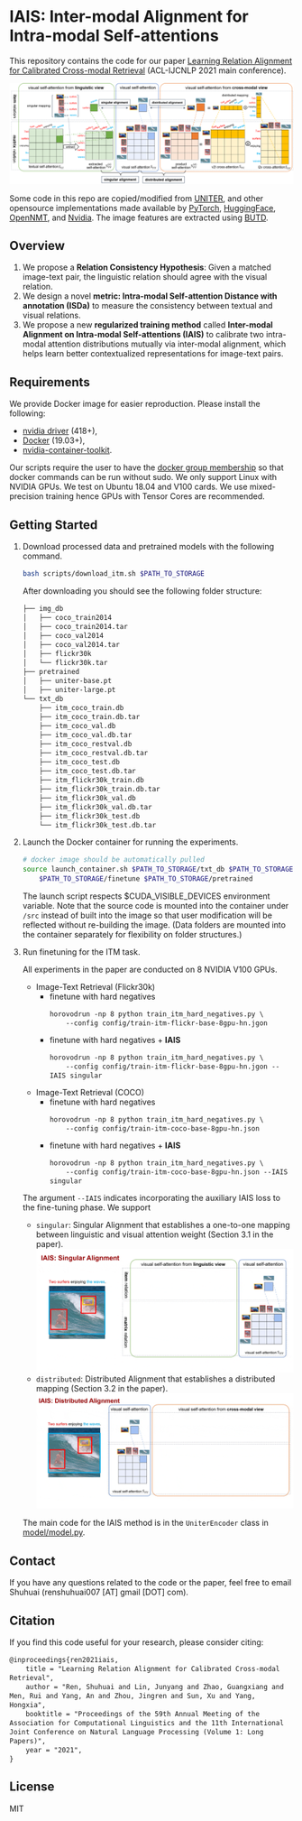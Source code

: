# IAIS: Inter-modal Alignment for Intra-modal Self-attentions
This repository contains the code for our paper [Learning Relation Alignment for Calibrated Cross-modal Retrieval](https://arxiv.org/abs/2105.13868) (ACL-IJCNLP 2021 main conference).

![Overview of IAIS](figures/IAIS.png)


Some code in this repo are copied/modified from [UNITER](https://github.com/ChenRocks/UNITER), and other opensource implementations made available by
[PyTorch](https://github.com/pytorch/pytorch),
[HuggingFace](https://github.com/huggingface/transformers),
[OpenNMT](https://github.com/OpenNMT/OpenNMT-py),
and [Nvidia](https://github.com/NVIDIA/DeepLearningExamples/tree/master/PyTorch).
The image features are extracted using [BUTD](https://github.com/peteanderson80/bottom-up-attention).

## Overview

1. We propose a **Relation Consistency Hypothesis**: Given a matched image-text pair, the linguistic relation should agree with the visual relation.
2. We design a novel **metric: Intra-modal Self-attention Distance with annotation (ISDa)** to measure the consistency between textual and visual relations.
3. We propose a new **regularized training method** called **Inter-modal Alignment on Intra-modal Self-attentions (IAIS)** to calibrate two intra-modal attention distributions mutually via inter-modal alignment, which helps learn better contextualized representations for image-text pairs.
 
## Requirements
We provide Docker image for easier reproduction. Please install the following:
  - [nvidia driver](https://docs.nvidia.com/cuda/cuda-installation-guide-linux/index.html#package-manager-installation) (418+), 
  - [Docker](https://docs.docker.com/install/linux/docker-ce/ubuntu/) (19.03+), 
  - [nvidia-container-toolkit](https://github.com/NVIDIA/nvidia-docker#quickstart).

Our scripts require the user to have the [docker group membership](https://docs.docker.com/install/linux/linux-postinstall/)
so that docker commands can be run without sudo.
We only support Linux with NVIDIA GPUs. We test on Ubuntu 18.04 and V100 cards.
We use mixed-precision training hence GPUs with Tensor Cores are recommended.

## Getting Started
1. Download processed data and pretrained models with the following command.
    ```bash
    bash scripts/download_itm.sh $PATH_TO_STORAGE
    ```
    After downloading you should see the following folder structure:
    ```
    ├── img_db
    │   ├── coco_train2014
    │   ├── coco_train2014.tar
    │   ├── coco_val2014
    │   ├── coco_val2014.tar
    │   ├── flickr30k
    │   └── flickr30k.tar
    ├── pretrained
    │   ├── uniter-base.pt
    │   ├── uniter-large.pt
    └── txt_db
        ├── itm_coco_train.db
        ├── itm_coco_train.db.tar
        ├── itm_coco_val.db
        ├── itm_coco_val.db.tar
        ├── itm_coco_restval.db
        ├── itm_coco_restval.db.tar
        ├── itm_coco_test.db
        ├── itm_coco_test.db.tar
        ├── itm_flickr30k_train.db
        ├── itm_flickr30k_train.db.tar
        ├── itm_flickr30k_val.db
        ├── itm_flickr30k_val.db.tar
        ├── itm_flickr30k_test.db
        └── itm_flickr30k_test.db.tar
    ```

2. Launch the Docker container for running the experiments.
    ```bash
    # docker image should be automatically pulled
    source launch_container.sh $PATH_TO_STORAGE/txt_db $PATH_TO_STORAGE/img_db \
        $PATH_TO_STORAGE/finetune $PATH_TO_STORAGE/pretrained
    ```
    The launch script respects $CUDA_VISIBLE_DEVICES environment variable.
    Note that the source code is mounted into the container under `/src` instead 
    of built into the image so that user modification will be reflected without
    re-building the image. (Data folders are mounted into the container separately
    for flexibility on folder structures.)

3. Run finetuning for the ITM task.

    All experiments in the paper are conducted on 8 NVIDIA V100 GPUs.

    - Image-Text Retrieval (Flickr30k)
        - finetune with hard negatives
            ```
            horovodrun -np 8 python train_itm_hard_negatives.py \
                --config config/train-itm-flickr-base-8gpu-hn.jgon
            ```
        - finetune with hard negatives + **IAIS**
            ```
            horovodrun -np 8 python train_itm_hard_negatives.py \
                --config config/train-itm-flickr-base-8gpu-hn.jgon --IAIS singular
            ```
    - Image-Text Retrieval (COCO)
        - finetune with hard negatives
            ```
            horovodrun -np 8 python train_itm_hard_negatives.py \
                --config config/train-itm-coco-base-8gpu-hn.json
            ```
        - finetune with hard negatives + **IAIS**
            ```
            horovodrun -np 8 python train_itm_hard_negatives.py \
                --config config/train-itm-coco-base-8gpu-hn.json --IAIS singular
            ```
    The argument `--IAIS` indicates incorporating the auxiliary IAIS loss to the fine-tuning phase. We support
    - `singular`: Singular Alignment that establishes a one-to-one mapping between linguistic and visual attention weight (Section 3.1 in the paper).
    ![Overview of IAIS](figures/singular_alignment.gif)
    - `distributed`: Distributed Alignment that establishes a distributed mapping (Section 3.2 in the paper).
    ![Overview of IAIS](figures/distributed_alignment.gif)
    
    The main code for the IAIS method is in the `UniterEncoder` class in [model/model.py](model/model.py).

## Contact

If you have any questions related to the code or the paper, feel free to email Shuhuai (renshuhuai007 [AT] gmail [DOT] com).

## Citation

If you find this code useful for your research, please consider citing:
```
@inproceedings{ren2021iais,
    title = "Learning Relation Alignment for Calibrated Cross-modal Retrieval",
    author = "Ren, Shuhuai and Lin, Junyang and Zhao, Guangxiang and Men, Rui and Yang, An and Zhou, Jingren and Sun, Xu and Yang, Hongxia",
    booktitle = "Proceedings of the 59th Annual Meeting of the Association for Computational Linguistics and the 11th International Joint Conference on Natural Language Processing (Volume 1: Long Papers)",
    year = "2021",
}
```

## License

MIT
